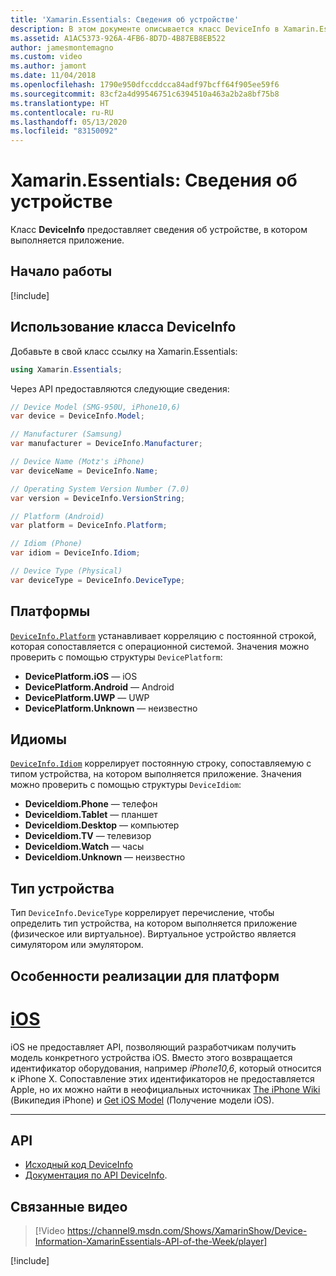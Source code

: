 ```yaml
---
title: 'Xamarin.Essentials: Сведения об устройстве'
description: В этом документе описывается класс DeviceInfo в Xamarin.Essentials, с помощью которого можно получить сведения об устройстве, в котором выполняется приложение.
ms.assetid: A1AC5373-926A-4FB6-8D7D-4B87EB8EB522
author: jamesmontemagno
ms.custom: video
ms.author: jamont
ms.date: 11/04/2018
ms.openlocfilehash: 1790e950dfccddcca84adf97bcff64f905ee59f6
ms.sourcegitcommit: 83cf2a4d99546751c6394510a463a2b2a8bf75b8
ms.translationtype: HT
ms.contentlocale: ru-RU
ms.lasthandoff: 05/13/2020
ms.locfileid: "83150092"
---
```

# <a name="xamarinessentials-device-information"></a>Xamarin.Essentials: Сведения об устройстве

Класс **DeviceInfo** предоставляет сведения об устройстве, в котором выполняется приложение.

## <a name="get-started"></a>Начало работы

[!include[](~/essentials/includes/get-started.md)]

## <a name="using-deviceinfo"></a>Использование класса DeviceInfo

Добавьте в свой класс ссылку на Xamarin.Essentials:

```csharp
using Xamarin.Essentials;
```

Через API предоставляются следующие сведения:

```csharp
// Device Model (SMG-950U, iPhone10,6)
var device = DeviceInfo.Model;

// Manufacturer (Samsung)
var manufacturer = DeviceInfo.Manufacturer;

// Device Name (Motz's iPhone)
var deviceName = DeviceInfo.Name;

// Operating System Version Number (7.0)
var version = DeviceInfo.VersionString;

// Platform (Android)
var platform = DeviceInfo.Platform;

// Idiom (Phone)
var idiom = DeviceInfo.Idiom;

// Device Type (Physical)
var deviceType = DeviceInfo.DeviceType;
```

## <a name="platforms"></a>Платформы

[`DeviceInfo.Platform`](xref:Xamarin.Essentials.DeviceInfo.Platform) устанавливает корреляцию с постоянной строкой, которая сопоставляется с операционной системой. Значения можно проверить с помощью структуры `DevicePlatform`:

- **DevicePlatform.iOS** — iOS
- **DevicePlatform.Android** — Android
- **DevicePlatform.UWP** — UWP
- **DevicePlatform.Unknown** — неизвестно

## <a name="idioms"></a>Идиомы

[`DeviceInfo.Idiom`](xref:Xamarin.Essentials.DeviceInfo.Idiom) коррелирует постоянную строку, сопоставляемую с типом устройства, на котором выполняется приложение. Значения можно проверить с помощью структуры `DeviceIdiom`:

- **DeviceIdiom.Phone** — телефон
- **DeviceIdiom.Tablet** — планшет
- **DeviceIdiom.Desktop** — компьютер
- **DeviceIdiom.TV** — телевизор
- **DeviceIdiom.Watch** — часы
- **DeviceIdiom.Unknown** — неизвестно

## <a name="device-type"></a>Тип устройства

Тип `DeviceInfo.DeviceType` коррелирует перечисление, чтобы определить тип устройства, на котором выполняется приложение (физическое или виртуальное). Виртуальное устройство является симулятором или эмулятором.

## <a name="platform-implementation-specifics"></a>Особенности реализации для платформ

# <a name="ios"></a>[iOS](#tab/ios)

iOS не предоставляет API, позволяющий разработчикам получить модель конкретного устройства iOS. Вместо этого возвращается идентификатор оборудования, например _iPhone10,6_, который относится к iPhone X. Сопоставление этих идентификаторов не предоставляется Apple, но их можно найти в неофициальных источниках [The iPhone Wiki](https://www.theiphonewiki.com/wiki/Models) (Википедия iPhone) и [Get iOS Model](https://github.com/dannycabrera/Get-iOS-Model) (Получение модели iOS).

--------------

## <a name="api"></a>API

- [Исходный код DeviceInfo](https://github.com/xamarin/Essentials/tree/master/Xamarin.Essentials/DeviceInfo)
- [Документация по API DeviceInfo](xref:Xamarin.Essentials.DeviceInfo).

## <a name="related-video"></a>Связанные видео

> [!Video https://channel9.msdn.com/Shows/XamarinShow/Device-Information-XamarinEssentials-API-of-the-Week/player]

[!include[](~/essentials/includes/xamarin-show-essentials.md)]
